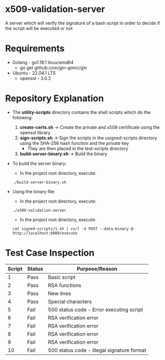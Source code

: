 # x509-validation-server
A server which will verify the signature of a bash script in order to decide if the script will be executed or not

# Requirements
* Golang - go1.18.1 linux/amd64
  * go get github.com/gin-gonic/gin
* Ubuntu - 22.04.1 LTS
  * openssl - 3.0.2

# Repository Explanation
* The __utility-scripts__ directory contains the shell scripts which do the following:
  1. __create-certs.sh__ -> Create the private and x509 certificate using the openssl library
  2. __sign-scripts.sh__ -> Sign the scripts in the usigned-scripts directory using the SHA-256 hash function and the private key
     * They are then placed in the test-scripts directory
  3. __build-server-binary.sh__ -> Build the binary

* To build the server binary:
  * In the project root directory, execute: 
  ```
  ./build-server-binary.sh
  ```

* Using the binary file:
  * In the project root directory, execute: 
  ```
  ./x509-validation-server
  ```
  * In the project root directory, execute:
  ```
  cat signed-scripts/1.sh | curl -X POST --data-binary @- http://localhost:8080/execute
  ```

# Test Case Inspection
| Script | Status | Purpose/Reason |
| -- | ---- | ------------ |
| 1 | Pass | Basic script |
| 2 | Pass | RSA functions |
| 3 | Pass | New lines |
| 4 | Pass | Special characters |
| 5 | Fail | 500 status code - Error executing script |
| 6 | Fail | RSA verification error |
| 7 | Fail | RSA verification error |
| 8 | Fail | RSA verification error |
| 9 | Fail | RSA verification error |
| 10 | Fail | 500 status code - Illegal signature format |